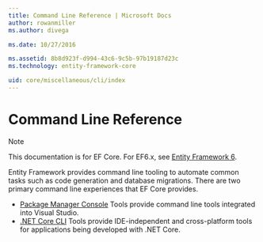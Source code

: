 ```yaml
---
title: Command Line Reference | Microsoft Docs
author: rowanmiller
ms.author: divega

ms.date: 10/27/2016

ms.assetid: 8b8d923f-d994-43c6-9c5b-97b19187d23c
ms.technology: entity-framework-core

uid: core/miscellaneous/cli/index
---
```

# Command Line Reference

> [!NOTE]
> This documentation is for EF Core. For EF6.x, see [Entity Framework 6](../../../ef6/index.md).

Entity Framework provides command line tooling to automate common tasks such as code generation and database migrations. There are two primary command line experiences that EF Core provides.
* [Package Manager Console](powershell.md) Tools provide command line tools integrated into Visual Studio.
* [.NET Core CLI](dotnet.md) Tools provide IDE-independent and cross-platform tools for applications being developed with .NET Core.
